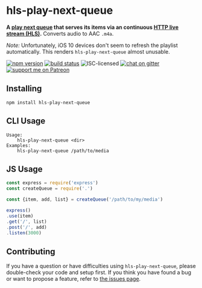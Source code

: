 # hls-play-next-queue

**A [play next queue](https://www.youtube.com/watch?v=wUO6vw8Hwn4) that serves its items via an continuous [HTTP live stream (HLS)](https://developer.apple.com/library/content/documentation/NetworkingInternet/Conceptual/StreamingMediaGuide/Introduction/Introduction.html).** Converts audio to AAC `.m4a`.

*Note:* Unfortunately, iOS 10 devices don't seem to refresh the playlist automatically. This renders `hls-play-next-queue` almost unusable.

[![npm version](https://img.shields.io/npm/v/hls-play-next-queue.svg)](https://www.npmjs.com/package/hls-play-next-queue)
[![build status](https://img.shields.io/travis/derhuerst/hls-play-next-queue.svg)](https://travis-ci.org/derhuerst/hls-play-next-queue)
![ISC-licensed](https://img.shields.io/github/license/derhuerst/hls-play-next-queue.svg)
[![chat on gitter](https://badges.gitter.im/derhuerst.svg)](https://gitter.im/derhuerst)
[![support me on Patreon](https://img.shields.io/badge/support%20me-on%20patreon-fa7664.svg)](https://patreon.com/derhuerst)


## Installing

```shell
npm install hls-play-next-queue
```


## CLI Usage

```shell
Usage:
    hls-play-next-queue <dir>
Examples:
    hls-play-next-queue /path/to/media
```


## JS Usage

```js
const express = require('express')
const createQueue = require('.')

const {item, add, list} = createQueue('/path/to/my/media')

express()
.use(item)
.get('/', list)
.post('/', add)
.listen(3000)
```


## Contributing

If you have a question or have difficulties using `hls-play-next-queue`, please double-check your code and setup first. If you think you have found a bug or want to propose a feature, refer to [the issues page](https://github.com/derhuerst/hls-play-next-queue/issues).
